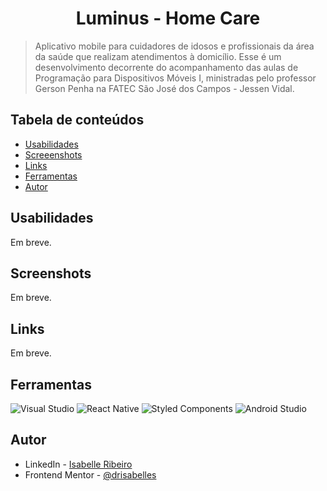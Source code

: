 <div align="center">

# Luminus - Home Care

</div>

> Aplicativo mobile para cuidadores de idosos e profissionais da área da saúde que realizam atendimentos à domicílio. Esse é um desenvolvimento decorrente do acompanhamento das aulas de Programação para Dispositivos Móveis I, ministradas pelo professor Gerson Penha na FATEC São José dos Campos - Jessen Vidal.

## Tabela de conteúdos

- [Usabilidades](#usabilidades)
- [Screeenshots](#screenshots)
- [Links](#links)
- [Ferramentas](#ferramentas)
- [Autor](#autor)

## Usabilidades

Em breve.

## Screenshots

Em breve.

## Links

Em breve.

## Ferramentas
![Visual Studio](https://img.shields.io/badge/Visual%20Studio-5C2D91.svg?style=for-the-badge&logo=visual-studio&logoColor=white)
![React Native](https://img.shields.io/badge/react_native-%2320232a.svg?style=for-the-badge&logo=react&logoColor=%2361DAFB)
![Styled Components](https://img.shields.io/badge/styled--components-DB7093?style=for-the-badge&logo=styled-components&logoColor=white)
![Android Studio](https://img.shields.io/badge/Android%20Studio-3DDC84.svg?style=for-the-badge&logo=android-studio&logoColor=white)

## Autor

- LinkedIn - [Isabelle Ribeiro](https://www.linkedin.com/in/drisabelles/)
- Frontend Mentor - [@drisabelles](https://www.frontendmentor.io/profile/drisabelles)
